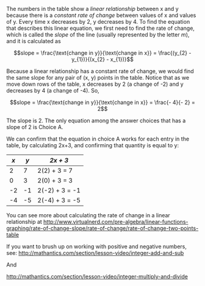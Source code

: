 The numbers in the table show a *linear relationship* between x and y because there is a *constant rate of change* between values of x and values of y. Every time x decreases by 2, y decreases by 4. To find the equation that describes this linear equation, we first need to find the rate of change, which is called the *slope* of the line (usually represented by the letter *m*), and it is calculated as

$$slope = \frac{\text{change in y}}{\text{change in x}} = \frac{(y_{2} - y_{1})}{(x_{2} - x_{1})}$$

Because a linear relationship has a constant rate of change, we would
find the same slope for any pair of (x, y) points in the table. Notice
that as we move down rows of the table, x decreases by 2 (a change of
-2) and y decreases by 4 (a change of -4). So,

$$slope = \frac{\text{change in y}}{\text{change in x}} = \frac{- 4}{- 2} = 2$$

The slope is 2. The only equation among the answer choices that has a
slope of 2 is Choice A.

We can confirm that the equation in choice A works for each entry in the
table, by calculating 2x+3, and confirming that quantity is equal to y:

***x***  | ***y*** |  ***2x + 3***
---------|---------|----------------
2        | 7       |  2(2) + 3 = 7
0        | 3       |  2(0) + 3 = 3
-2       | -1      |  2(-2) + 3 = -1
-4       | -5      |  2(-4) + 3 = -5

You can see more about calculating the rate of change in a linear
relationship at
<http://www.virtualnerd.com/pre-algebra/linear-functions-graphing/rate-of-change-slope/rate-of-change/rate-of-change-two-points-table>

If you want to brush up on working with positive and negative numbers,
see: <http://mathantics.com/section/lesson-video/integer-add-and-sub>

And

<http://mathantics.com/section/lesson-video/integer-multiply-and-divide>

